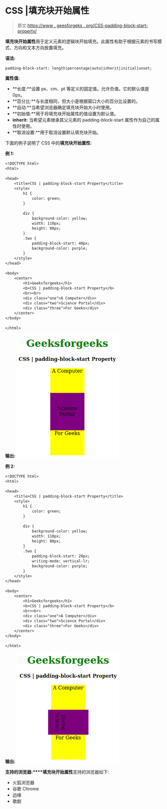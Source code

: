 # CSS |填充块开始属性

> 原文:[https://www . geesforgeks . org/CSS-padding-block-start-property/](https://www.geeksforgeeks.org/css-padding-block-start-property/)

**填充块开始属性**用于定义元素的逻辑块开始填充。此属性有助于根据元素的书写模式、方向和文本方向放置填充。

**语法:**

```
padding-block-start: length|percentage|auto|inherit|initial|unset;
```

**属性值:**

*   **长度:**设置 px、cm、pt 等定义的固定值。允许负值。它的默认值是 0px。
*   **百分比:**与长度相同，但大小是根据窗口大小的百分比设置的。
*   **自动:**当希望浏览器确定填充块开始大小时使用。
*   **初始值:**用于将填充块开始属性的值设置为默认值。
*   **inherit:** 当希望元素继承其父元素的 padding-block-start 属性作为自己的属性时使用。
*   **取消设置:**用于取消设置默认填充块开始。

下面的例子说明了 CSS 中的**填充块开始属性**:

**例 1:**

```
<!DOCTYPE html>
<html>

<head>
    <title>CSS | padding-block-start Property</title>
    <style>
        h1 {
            color: green;
        }

        div {
            background-color: yellow;
            width: 110px;
            height: 80px;
        }
        .two {
            padding-block-start: 40px;
            background-color: purple;
        }
    </style>
</head>

<body>
    <center>
        <h1>Geeksforgeeks</h1>
        <b>CSS | padding-block-start Property</b>
        <br><br>
        <div class="one">A Computer</div>
        <div class="two">Science Portal</div>
        <div class="three">For Geeks</div>
    </center>
</body>

</html>                    
```

**输出:**
![](img/b597ac516de70680ae56b68c05e9c7d5.png)

**例 2:**

```
<!DOCTYPE html>
<html>

<head>
    <title>CSS | padding-block-start Property</title>
    <style>
        h1 {
            color: green;
        }

        div {
            background-color: yellow;
            width: 110px;
            height: 80px;
        }
        .two {
            padding-block-start: 20px;
            writing-mode: vertical-lr;
            background-color: purple;
        }
    </style>
</head>

<body>
    <center>
        <h1>Geeksforgeeks</h1>
        <b>CSS | padding-block-start Property</b>
        <br><br>
        <div class="one">A Computer</div>
        <div class="two">Science Portal</div>
        <div class="three">For Geeks</div>
    </center>
</body>

</html>                                       
```

**输出:**
![](img/d1f33a2cdcfbd5f7986236855f0b6213.png)

**支持的浏览器:****填充块开始属性**支持的浏览器如下:

*   火狐浏览器
*   谷歌 Chrome
*   边缘
*   歌剧